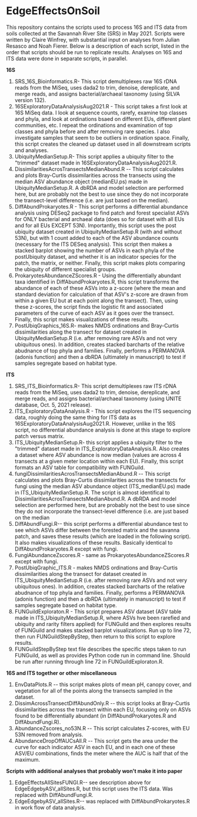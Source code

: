 # EdgeEffectsOnSoil
This repository contains the scripts used to process 16S and ITS data from soils collected at the Savannah River Site (SRS) in May 2021. Scripts were written by Claire Winfrey, with substantial input on analyses from Julian Resasco and Noah Fierer. Below is a description of each script, listed in the order that scripts should be run to replicate results. Analyses on 16S and ITS data were done in separate scripts, in parallel.

**16S**
1. SRS_16S_Bioinformatics.R- This script demultiplexes raw 16S rDNA reads from the MiSeq, uses dada2 to trim, denoise, dereplicate, and merge reads, and assigns bacterial/archaeal taxonomy (using SILVA version 132).
2. 16SExploratoryDataAnalysisAug2021.R - This script takes a first look at 16S MiSeq data. I look at sequence counts, rarefy, examine top classes and phyla, and look at ordinations bsaed on different EUs, different plant communities, etc. I repeat the ordinations and examination of top classes and phyla before and after removing rare species. I also investigate samples that seem to be outliers in ordination space. Finally, this script creates the cleaned up dataset used in all downstream scripts and analyses.
3. UbiquityMedianSetup.R- This script applies a ubiquity filter to the "trimmed" dataset made in 16SExploratoryDataAnalysisAug2021.R.
4. DissimilaritiesAcrosTransectsMedianAbund.R -- This script calculates and plots Bray-Curtis dissimilarities across the transects using the median ASV abundance object (medianEU.ps) made in UbiquityMedianSetup.R. A dbRDA and model selection are performed here, but are probably not the best to use since they do not incorporate the transect-level difference (i.e. are just based on the median).
5. DiffAbundProkaryotes.R - This script performs a differential abundance analysis using DESeq2 package to find patch and forest specialist ASVs for ONLY bacterial and archaeal data (does so for dataset with all EUs and for all EUs EXCEPT 53N). Importantly, this script uses the post ubiquity dataset created in UbiquityMedianSetup.R (with and without 53N), but with 1 count added to each of the ASV abundance counts (necessary for the ITS DESeq analysis). This script then makes a stacked barplot showing the number of ASVs in each phyla of the postUbiquity dataset, and whether it is an indicator species for the patch, the matrix, or neither. Finally, this script makes plots comparing the ubiquity of different specialist groups.
6. ProkaryotesAbundanceZScores.R - Using the differentially abundant taxa identified in DiffAbundProkaryotes.R, this script transforms the abundance of each of these ASVs into a z-score (where the mean and standard deviation for calculation of that ASV's z-score are drawn from within a given EU but at each point along the transect). Then, using these z-scores, the script finds the logistic fit and associated parameters of the curve of each ASV as it goes over the transect. Finally, this script makes visualizations of these results.
7. PostUbiqGraphics_16S.R- makes NMDS ordinations and Bray-Curtis dissimilarities along the transect for dataset created in UbiquityMedianSetup.R (i.e. after removing rare ASVs and not very ubiquitous ones). In addition, creates stacked barcharts of the relative abudnance of top phyla and families. Finally, performs a PERMANOVA (adonis function) and then a dbRDA (ultimately in manuscript) to test if samples segregate based on habitat type.

**ITS**
1. SRS_ITS_Bioinformatics.R- This script demultiplexes raw ITS rDNA reads from the MiSeq, uses dada2 to trim, denoise, dereplicate, and merge reads, and assigns bacterial/archaeal taxonomy (using UNITE database, Oct. 5, 2021 release).
2. ITS_ExploratoryDataAnalysis.R - This script explores the ITS sequencing data, roughly doing the same thing for ITS data as 16SExploratoryDataAnalysisAug2021.R. However, unlike in the 16S script, no differential abundance analysis is done at this stage to explore patch versus matrix.
3. ITS_UbiquityMedianSetup.R- this script applies a ubiquity filter to the "trimmed" dataset made in ITS_ExploratoryDataAnalysis.R. Also creates a dataset where ASV abundance is now median (values are across 4 transects at a given meter location within each EU). Finally, this script formats an ASV table for compatibility with FUNGuild.
4. fungiDissimilaritiesAcrosTransectsMedianAbund.R -- This script calculates and plots Bray-Curtis dissimilarities across the transects for fungi using the median ASV abundance object (ITS_medianEU.ps) made in ITS_UbiquityMedianSetup.R. The script is almost identifical to DissimilaritiesAcrosTransectsMedianAbund.R. A dbRDA and model selection are performed here, but are probably not the best to use since they do not incorporate the transect-level difference (i.e. are just based on the median
5. DiffAbundFungi.R-- this script performs a differential abundance test to see which ASVs differ between the forested matrix and the savanna patch, and saves these results (which are loaded in the following script). It also makes visualizations of these results. Basically identical to DiffAbundProkaryotes.R except with fungi.
6. FungiAbundanceZscores.R - same as ProkaryotesAbundanceZScores.R except with fungi.
7. PostUbiqGraphic_ITS.R - makes NMDS ordinations and Bray-Curtis dissimilarities along the transect for dataset created in ITS_UbiquityMedianSetup.R (i.e. after removing rare ASVs and not very ubiquitous ones). In addition, creates stacked barcharts of the relative abudnance of top phyla and families. Finally, performs a PERMANOVA (adonis function) and then a dbRDA (ultimately in manuscript) to test if samples segregate based on habitat type.
8. FUNGuildExploraton.R - This script prepares ASV dataset (ASV table made in ITS_UbiquityMedianSetup.R, where ASVs hve been rarefied and ubiquity and rarity filters applied) for FUNGuild and then explores results of FUNGuild and makes stacked barplot visualizations. Run up to line 72, then run FUNGuildStepByStep, then return to this script to explore results.
9. FUNGuildStepByStep text file describes the specific steps taken to run FUNGuild, as well as provides Python code run in command line. Should be run after running through line 72 in FUNGuildExploraton.R.

**16S and ITS together or other miscellaneous**
1. EnvDataPlots.R -- this script makes plots of mean pH, canopy cover, and vegetation for all of the points along the transects sampled in the dataset.
2. DissimAcrossTransectDiffAbundOnly.R -- this script looks at Bray-Curtis dissimilarities across the transect within each EU, focusing only on ASVs found to be differentially abundant (in DiffAbundProkaryotes.R and DiffAbundFungi.R).
3. AbundanceZscores_no53N.R -- This script calculates Z-scores, with EU 53N removed from analysis.
4. AbundanceDropOffAUCsAll.R -- This script gets the area under the curve for each indicator ASV in each EU, and in each one of these ASV/EU combinations, finds the meter where the AUC is half that of the maximum.

**Scripts with additional analyses that probably won't make it into paper**
1. EdgeEffectsAllSitesFUNGI.R-- see description above for EdgeEdgebyASV_allSites.R, but this script uses the ITS data. Was replaced with DiffAbundFungi.R.
2. EdgeEdgebyASV_allSites.R-- was replaced with DiffAbundProkaryotes.R in work flow of data analysis.
